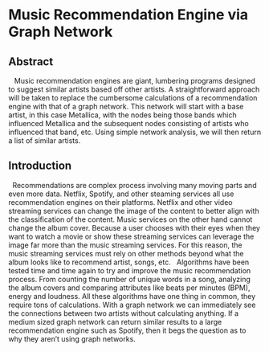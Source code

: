 # Music Recommendation Engine via Graph Network
## Abstract

&nbsp;&nbsp; Music recommendation engines are giant, lumbering programs designed to suggest
similar artists based off other artists. A straightforward approach will be taken to replace the
cumbersome calculations of a recommendation engine with that of a graph network. This
network will start with a base artist, in this case Metallica, with the nodes being those bands
which influenced Metallica and the subsequent nodes consisting of artists who influenced that
band, etc. Using simple network analysis, we will then return a list of similar artists.
## Introduction

&nbsp;&nbsp;Recommendations are complex process involving many moving parts and even more
data. Netflix, Spotify, and other steaming services all use recommendation engines on their
platforms. Netflix and other video streaming services can change the image of the content to
better align with the classification of the content. Music services on the other hand cannot change
the album cover. Because a user chooses with their eyes when they want to watch a movie or
show these streaming services can leverage the image far more than the music streaming
services. For this reason, the music streaming services must rely on other methods beyond what
the album looks like to recommend artist, songs, etc.
 &nbsp;&nbsp;Algorithms have been tested time and time again to try and improve the music
recommendation process. From counting the number of unique words in a song, analyzing the
album covers and comparing attributes like beats per minutes (BPM), energy and loudness. All
these algorithms have one thing in common, they require tons of calculations. With a graph
network we can immediately see the connections between two artists without calculating
anything. If a medium sized graph network can return similar results to a large recommendation
engine such as Spotify, then it begs the question as to why they aren’t using graph networks.


